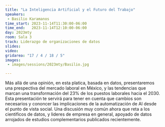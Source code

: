 ```yaml
---
title: "La Inteligencia Artificial y el Futuro del Trabajo"
speakers:
 - Basilio Karamanos
time_start: 2023-11-14T11:30:00-06:00
time_end:   2023-11-14T12:10:00-06:00
day: 2023mty
room: Sala 3
track: Liderazgo de organizaciones de datos
slides: 
video: 
gridarea: "17 / 4 / 18 / 5"
images:
 - images/sessions/2023mty/Basilio.jpg

---
```


Más allá de una opinión, en esta platica, basada en datos, presentaremos una prespectiva del mercado laboral en México, y las tendencias que marcan una transformación del 23% de los puestos laborales hacia el 2030. Esta presentación te servirá para tener en cuenta que cambios son necesarios y cononcer las implicaciones de la automatización de AI desde el punto de vista social. Una discusión muy común ahora que reta a los cientificos de datos, y lideres de empresa en general, apoyado de datos arrojados de estudios complementarios publicados recientemente.
